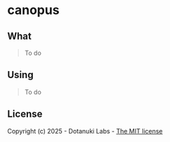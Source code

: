 # canopus

## What

> To do

## Using

> To do

## License

Copyright (c) 2025 - Dotanuki Labs - [The MIT license](https://choosealicense.com/licenses/mit)

